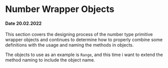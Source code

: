 # Number Wrapper Objects

#### Date 20.02.2022

This section covers the designing process of the number type primitive wrapper objects and continues to determine how to properly combine some definitions with the usage and naming the methods in objects.

The objects to use as an example is `Range`, and this time i want to extend the method naming to include the object name.
